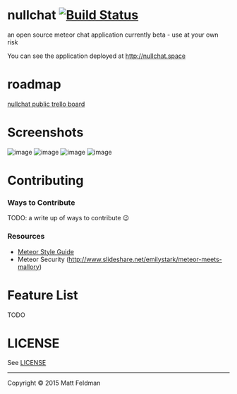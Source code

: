nullchat [![Build Status](https://travis-ci.org/mattfeldman/nullchat.svg?branch=master)](https://travis-ci.org/mattfeldman/nullchat)
========

an open source meteor chat application
currently beta - use at your own risk

You can see the application deployed at http://nullchat.space

# roadmap
[nullchat public trello board](https://trello.com/b/rO5HnI6t/nullchat)

# Screenshots
![image](https://cloud.githubusercontent.com/assets/121500/7750933/e48a6bb8-ff8b-11e4-934d-604c3d36b1b5.png)
![image](https://cloud.githubusercontent.com/assets/121500/7719719/1c8c0efe-fe79-11e4-894d-74017b0cb6a3.png)
![image](https://cloud.githubusercontent.com/assets/121500/7719648/4b820c78-fe78-11e4-86ef-b4594e82c2c6.png)
![image](https://cloud.githubusercontent.com/assets/121500/7719672/9de0e214-fe78-11e4-95dd-ed4d6319e56c.png)

# Contributing
### Ways to Contribute
TODO: a write up of ways to contribute :wink:
### Resources
- [Meteor Style Guide](https://github.com/meteor/meteor/wiki/Meteor-Style-Guide)
- Meteor Security (http://www.slideshare.net/emilystark/meteor-meets-mallory)

# Feature List
TODO

# LICENSE
See [LICENSE](/LICENSE)

---
Copyright © 2015 Matt Feldman
